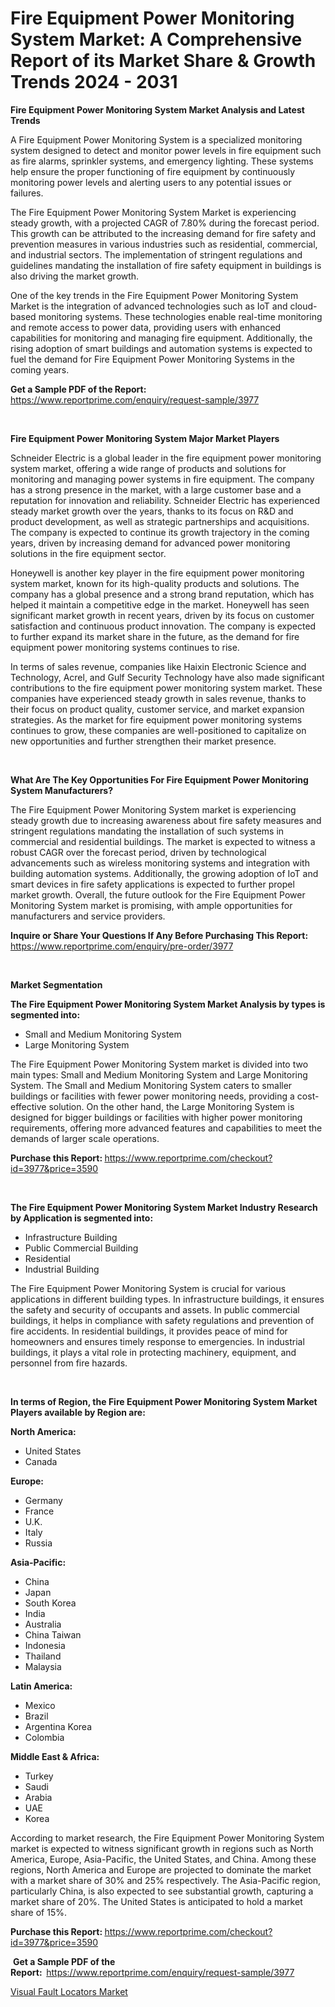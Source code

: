 <p><h1>Fire Equipment Power Monitoring System Market: A Comprehensive Report of its Market Share & Growth Trends 2024 - 2031</h1></p><p><strong>Fire Equipment Power Monitoring System Market Analysis and Latest Trends</strong></p>
<p><p>A Fire Equipment Power Monitoring System is a specialized monitoring system designed to detect and monitor power levels in fire equipment such as fire alarms, sprinkler systems, and emergency lighting. These systems help ensure the proper functioning of fire equipment by continuously monitoring power levels and alerting users to any potential issues or failures.</p><p>The Fire Equipment Power Monitoring System Market is experiencing steady growth, with a projected CAGR of 7.80% during the forecast period. This growth can be attributed to the increasing demand for fire safety and prevention measures in various industries such as residential, commercial, and industrial sectors. The implementation of stringent regulations and guidelines mandating the installation of fire safety equipment in buildings is also driving the market growth.</p><p>One of the key trends in the Fire Equipment Power Monitoring System Market is the integration of advanced technologies such as IoT and cloud-based monitoring systems. These technologies enable real-time monitoring and remote access to power data, providing users with enhanced capabilities for monitoring and managing fire equipment. Additionally, the rising adoption of smart buildings and automation systems is expected to fuel the demand for Fire Equipment Power Monitoring Systems in the coming years.</p></p>
<p><strong>Get a Sample PDF of the Report:&nbsp;</strong> <a href="https://www.reportprime.com/enquiry/request-sample/3977">https://www.reportprime.com/enquiry/request-sample/3977</a></p>
<p>&nbsp;</p>
<p><strong>Fire Equipment Power Monitoring System Major Market Players</strong></p>
<p><p>Schneider Electric is a global leader in the fire equipment power monitoring system market, offering a wide range of products and solutions for monitoring and managing power systems in fire equipment. The company has a strong presence in the market, with a large customer base and a reputation for innovation and reliability. Schneider Electric has experienced steady market growth over the years, thanks to its focus on R&D and product development, as well as strategic partnerships and acquisitions. The company is expected to continue its growth trajectory in the coming years, driven by increasing demand for advanced power monitoring solutions in the fire equipment sector.</p><p>Honeywell is another key player in the fire equipment power monitoring system market, known for its high-quality products and solutions. The company has a global presence and a strong brand reputation, which has helped it maintain a competitive edge in the market. Honeywell has seen significant market growth in recent years, driven by its focus on customer satisfaction and continuous product innovation. The company is expected to further expand its market share in the future, as the demand for fire equipment power monitoring systems continues to rise.</p><p>In terms of sales revenue, companies like Haixin Electronic Science and Technology, Acrel, and Gulf Security Technology have also made significant contributions to the fire equipment power monitoring system market. These companies have experienced steady growth in sales revenue, thanks to their focus on product quality, customer service, and market expansion strategies. As the market for fire equipment power monitoring systems continues to grow, these companies are well-positioned to capitalize on new opportunities and further strengthen their market presence.</p></p>
<p>&nbsp;</p>
<p><strong>What Are The Key Opportunities For Fire Equipment Power Monitoring System Manufacturers?</strong></p>
<p><p>The Fire Equipment Power Monitoring System market is experiencing steady growth due to increasing awareness about fire safety measures and stringent regulations mandating the installation of such systems in commercial and residential buildings. The market is expected to witness a robust CAGR over the forecast period, driven by technological advancements such as wireless monitoring systems and integration with building automation systems. Additionally, the growing adoption of IoT and smart devices in fire safety applications is expected to further propel market growth. Overall, the future outlook for the Fire Equipment Power Monitoring System market is promising, with ample opportunities for manufacturers and service providers.</p></p>
<p><strong>Inquire or Share Your Questions If Any Before Purchasing This Report:</strong> <a href="https://www.reportprime.com/enquiry/pre-order/3977">https://www.reportprime.com/enquiry/pre-order/3977</a></p>
<p>&nbsp;</p>
<p><strong>Market Segmentation</strong></p>
<p><strong>The Fire Equipment Power Monitoring System Market Analysis by types is segmented into:</strong></p>
<p><ul><li>Small and Medium Monitoring System</li><li>Large Monitoring System</li></ul></p>
<p><p>The Fire Equipment Power Monitoring System market is divided into two main types: Small and Medium Monitoring System and Large Monitoring System. The Small and Medium Monitoring System caters to smaller buildings or facilities with fewer power monitoring needs, providing a cost-effective solution. On the other hand, the Large Monitoring System is designed for bigger buildings or facilities with higher power monitoring requirements, offering more advanced features and capabilities to meet the demands of larger scale operations.</p></p>
<p><strong>Purchase this Report:&nbsp;</strong><a href="https://www.reportprime.com/checkout?id=3977&price=3590">https://www.reportprime.com/checkout?id=3977&price=3590</a></p>
<p>&nbsp;</p>
<p><strong>The Fire Equipment Power Monitoring System Market Industry Research by Application is segmented into:</strong></p>
<p><ul><li>Infrastructure Building</li><li>Public Commercial Building</li><li>Residential</li><li>Industrial Building</li></ul></p>
<p><p>The Fire Equipment Power Monitoring System is crucial for various applications in different building types. In infrastructure buildings, it ensures the safety and security of occupants and assets. In public commercial buildings, it helps in compliance with safety regulations and prevention of fire accidents. In residential buildings, it provides peace of mind for homeowners and ensures timely response to emergencies. In industrial buildings, it plays a vital role in protecting machinery, equipment, and personnel from fire hazards.</p></p>
<p>&nbsp;</p>
<p><strong>In terms of Region, the Fire Equipment Power Monitoring System Market Players available by Region are:</strong></p>
<p>
    <p> <strong> North America: </strong>
        <ul>
            <li>United States</li>
            <li>Canada</li>
        </ul>
        </p> 
    <p> <strong> Europe: </strong>
        <ul>
            <li>Germany</li>
            <li>France</li>
            <li>U.K.</li>
            <li>Italy</li>
            <li>Russia</li>
        </ul>
        </p> 
    <p> <strong> Asia-Pacific: </strong>
        <ul>
            <li>China</li>
            <li>Japan</li>
            <li>South Korea</li>
            <li>India</li>
            <li>Australia</li>
            <li>China Taiwan</li>
            <li>Indonesia</li>
            <li>Thailand</li>
            <li>Malaysia</li>
        </ul>
        </p> 
    <p> <strong> Latin America: </strong>
        <ul>
            <li>Mexico</li>
            <li>Brazil</li>
            <li>Argentina Korea</li>
            <li>Colombia</li>
        </ul>
        </p> 
    <p> <strong> Middle East & Africa: </strong>
        <ul>
            <li>Turkey</li>
            <li>Saudi</li>
            <li>Arabia</li>
            <li>UAE</li>
            <li>Korea</li>
        </ul>
    </p>
    </p>
<p><p>According to market research, the Fire Equipment Power Monitoring System market is expected to witness significant growth in regions such as North America, Europe, Asia-Pacific, the United States, and China. Among these regions, North America and Europe are projected to dominate the market with a market share of 30% and 25% respectively. The Asia-Pacific region, particularly China, is also expected to see substantial growth, capturing a market share of 20%. The United States is anticipated to hold a market share of 15%.</p></p>
<p><strong>Purchase this Report: </strong><a href="https://www.reportprime.com/checkout?id=3977&price=3590">https://www.reportprime.com/checkout?id=3977&price=3590</a></p>
<p>&nbsp;<strong>Get a Sample PDF of the Report:&nbsp;&nbsp;</strong><a href="https://www.reportprime.com/enquiry/request-sample/3977">https://www.reportprime.com/enquiry/request-sample/3977</a></p>
<p><strong></strong></p>
<p><p><a href="https://github.com/AKSHATREPORTPRIME/Market-Research-Report-List-4/blob/main/visual-fault-locators-market.md">Visual Fault Locators Market</a></p></p>